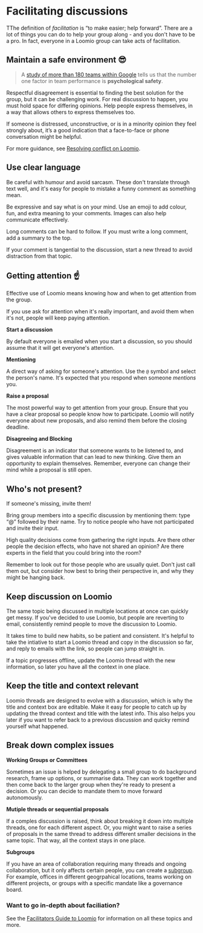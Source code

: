 # Facilitating discussions
TThe definition of *facilitation* is “to make easier; help forward”. There are a lot of things you can do to help your group along - and you don't have to be a pro. In fact, everyone in a Loomio group can take acts of facilitation.

## Maintain a safe environment 😎
> A [study of more than 180 teams within Google](https://rework.withgoogle.com/blog/five-keys-to-a-successful-google-team/) tells us that the number one factor in team performance is __psychological safety__.

Respectful disagreement is essential to finding the best solution for the group, but it can be challenging work. For real discussion to happen, you must hold space for differing opinions. Help people express themselves, in a way that allows others to express themselves too.

If someone is distressed, unconstructive, or is in a minority opinion they feel strongly about, it’s a good indication that a face-to-face or phone conversation might be helpful.

For more guidance, see [Resolving conflict on Loomio](http://joshuavial.com/loomio-conflict/).

## Use clear language
Be careful with humour and avoid sarcasm. These don't translate through text well, and it's easy for people to mistake a funny comment as something mean.

Be expressive and say what is on your mind. Use an emoji to add colour, fun, and extra meaning to your comments. Images can also help communicate effectively.

Long comments can be hard to follow. If you must write a long comment, add a summary to the top.

If your comment is tangential to the discussion, start a new thread to avoid distraction from that topic.

## Getting attention ☝️
Effective use of Loomio means knowing how and when to get attention from the group.

If you use ask for attention when it's really important, and avoid them when it's not, people will keep paying attention.

__Start a discussion__

By default everyone is emailed when you start a discussion, so you should assume that it will get everyone's attention.

__Mentioning__

A direct way of asking for someone's attention. Use the `@` symbol and select the person's name. It's expected that you respond when someone _mentions_ you.

__Raise a proposal__

The most powerful way to get attention from your group. Ensure that you have a clear proposal so people know how to participate. Loomio will notify everyone about new proposals, and also remind them before the closing deadline.

__Disagreeing and Blocking__

Disagreement is an indicator that someone wants to be listened to, and gives valuable information that can lead to new thinking. Give them an opportunity to explain themselves. Remember, everyone can change their mind while a proposal is still open.

## Who's not present?
If someone's missing, invite them!

Bring group members into a specific discussion by mentioning them: type “@” followed by their name. Try to notice people who have not participated and invite their input.

High quality decisions come from gathering the right inputs. Are there other people the decision effects, who have not shared an opinion? Are there experts in the field that you could bring into the room?

Remember to look out for those people who are usually quiet. Don't just call them out, but consider how best to bring their perspective in, and why they might be hanging back.

## Keep discussion on Loomio
The same topic being discussed in multiple locations at once can quickly get messy. If you've decided to use Loomio, but people are reverting to email, consistently remind people to move the discussion to Loomio.

It takes time to build new habits, so be patient and consistent. It's helpful to take the intiative to start a Loomio thread and copy in the discussion so far, and reply to emails with the link, so people can jump straight in.

If a topic progresses offline, update the Loomio thread with the new information, so later you have all the context in one place.

## Keep the title and context relevant
Loomio threads are designed to evolve with a discussion, which is why the title and context box are editable. Make it easy for people to catch up by updating the thread context and title with the latest info. This also helps you later if you want to refer back to a previous discussion and quicky remind yourself what happened.

## Break down complex issues
**Working Groups or Committees**

Sometimes an issue is helped by delegating a small group to do background research, frame up options, or summarise data. They can work together and then come back to the larger group when they're ready to present a decision. Or you can decide to mandate them to move forward autonomously.

**Mutiple threads or sequential proposals**

If a comples discussion is raised, think about breaking it down into multiple threads, one for each different aspect. Or, you might want to raise a series of proposals in the same thread to address different smaller decisions in the same topic. That way, all the context stays in one place.

**Subgroups**

If you have an area of collaboration requiring many threads and ongoing collaboration, but it only affects certain people, you can create a [subgroup](https://help.loomio.org/en/subgroups.html). For example, offices in different geogrpahical locations, teams working on different projects, or groups with a specific mandate like a governance board.

### Want to go in-depth about faciliation?
See the [Facilitators Guide to Loomio](http://loomio.school/facilitators_guide/) for information on all these topics and more.
